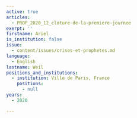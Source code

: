 ```yaml
---
active: true
articles:
  - PROP_2020_12_cloture-de-la-premiere-journee
exerpt: ''
firstname: Ariel
is_institution: false
issue:
  - content/issues/crises-et-prophetes.md
language:
  - English
lastname: Weil
positions_and_institutions:
  - institution: Ville de Paris, France
    positions:
      - null
years:
  - 2020

---
```

